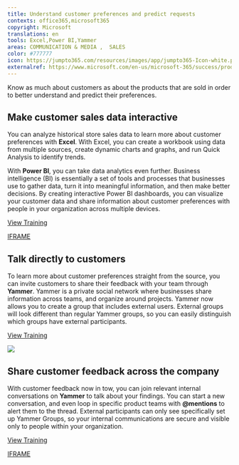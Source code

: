 ```yaml
---
title: Understand customer preferences and predict requests
contexts: office365,microsoft365
copyright: Microsoft
translations: en
tools: Excel,Power BI,Yammer
areas: COMMUNICATION & MEDIA ,  SALES
color: #777777
icon: https://jumpto365.com/resources/images/app/jumpto365-Icon-white.png
externalref: https://www.microsoft.com/en-us/microsoft-365/success/productivitylibrary/understand-customer-preferences-and-predict-requests
---
```

Know as much about customers as about the products that are sold in order to better understand and predict their preferences.


## Make customer sales data interactive

You can analyze historical store sales data to learn more about customer preferences with **Excel**. With Excel, you can create a workbook using data from multiple sources, create dynamic charts and graphs, and run Quick Analysis to identify trends.

With **Power BI**, you can take data analytics even further. Business intelligence (BI) is essentially a set of tools and processes that businesses use to gather data, turn it into meaningful information, and then make better decisions. By creating interactive Power BI dashboards, you can visualize your customer data and share information about customer preferences with people in your organization across multiple devices.

[View Training](https://support.office.com/en-US/article/BI-capabilities-in-Excel-and-Office-365-26c0548e-124c-4fd3-aab3-5f64568cb743)

[IFRAME](https://www.microsoft.com/en-us/videoplayer/embed/RE1ThcW)

## Talk directly to customers

To learn more about customer preferences straight from the source, you can invite customers to share their feedback with your team through **Yammer**. Yammer is a private social network where businesses share information across teams, and organize around projects. Yammer now allows you to create a group that includes external users. External groups will look different than regular Yammer groups, so you can easily distinguish which groups have external participants.

[View Training](https://support.office.com/article/Create-and-manage-external-groups-in-Yammer-9ccd15ce-0efc-4dc1-81bc-4a424ab6f92a)

![](http://img-prod-cms-rt-microsoft-com.akamaized.net/cms/api/am/imageFileData/RE1MPyh?ver=444f)

## Share customer feedback across the company

With customer feedback now in tow, you can join relevant internal conversations on **Yammer** to talk about your findings. You can start a new conversation, and even loop in specific product teams with **@mentions** to alert them to the thread. External participants can only see specifically set up Yammer Groups, so your internal communications are secure and visible only to people within your organization.

[View Training](https://support.office.com/article/Work-like-a-network-with-Yammer-ae29de94-bb13-45a5-a169-f27e646f1641)

[IFRAME](https://www.microsoft.com/en-us/videoplayer/embed/RE1TMj8)

